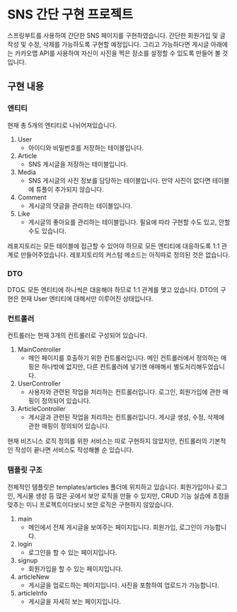 # SNS 간단 구현 프로젝트
스프링부트를 사용하여 간단한 SNS 페이지를 구현하였습니다. 
간단한 회원가입 및 글 작성 및 수정, 삭제를 가능하도록 구현할 예정입니다.
그리고 가능하다면 게시글 아래에는 카카오맵 API를 사용하여 자신이 사진을 찍은 장소를 설정할 수 있도록 만들어 볼 것 입니다. 

## 구현 내용 
### 엔티티
현재 총 5개의 엔티티로 나뉘어져있습니다.
1. User
   - 아이디와 비밀번호를 저장하는 테이블입니다.
2. Article
   - SNS 게시글을 저장하는 테이블입니다.
3. Media
    - SNS 게시글의 사진 정보를 담당하는 테이블입니다. 만약 사진이 없다면 테이블에 튜플이 추가되지 않습니다.
4. Comment
   - 게시글의 댓글을 관리하는 테이블입니다.    
5. Like
   - 게시글의 좋아요를 관리하는 테이블입니다. 필요에 따라 구현할 수도 있고, 안할수도 있습니다. 

레포지토리는 모든 테이블에 접근할 수 있어야 하므로 모든 엔티티에 대응하도록 1:1 관계로 만들어주었습니다.
레포지토리의 커스텀 메소드는 아직따로 정의된 것은 없습니다.

### DTO
DTO도 모든 엔티티에 하나씩은 대응해야 하므로 1:1 관계를 맺고 있습니다.
DTO의 구현은 현재 User 엔티티에 대해서만 이루어진 상태입니다. 

### 컨트롤러
컨트롤러는 현재 3개의 컨트롤러로 구성되어 있습니다.

1. MainController
   - 메인 페이지를 호출하기 위한 컨트롤러입니다. 메인 컨트롤러에서 정의하는 매핑은 하나밖에 없지만, 다른 컨트롤러에 넣기엔 애매해서 별도처리해두었습니다.
2. UserController
   - 사용자와 관련된 작업을 처리하는 컨트롤러입니다. 로그인, 회원가입에 관한 매핑이 정의되어 있습니다.
3. ArticleController
   - 게시글과 관련된 작업을 처리하는 컨트롤러입니다. 게시글 생성, 수정, 삭제에 관한 매핑이 정의되어 있습니다.
   
현재 비즈니스 로직 정의를 위한 서비스는 따로 구현하지 않았지만, 컨트롤러의 기본적인 작성이 끝나면 서비스도 작성해볼 순 있습니다.

### 템플릿 구조
전체적인 템플릿은 templates/articles 폴더에 위치하고 있습니다.
회원가입이나 로그인, 게시물 생성 등 많은 곳에서 보안 로직을 만들 수 있지만, 
CRUD 기능 실습에 초점을 맞추는 미니 프로젝트이다보니 보안 로직은 구현하지 않았습니다.
1. main
   - 메인에서 전체 게시글을 보여주는 페이지입니다. 회원가입, 로그인이 가능합니다.
2. login
   - 로그인을 할 수 있는 페이지입니다. 
3. signup
   - 회원가입을 할 수 있는 페이지입니다. 
4. articleNew
   - 게시글을 업로드하는 페이지입니다. 사진을 포함하여 업로드가 가능합니다. 
5. articleInfo
   - 게시글을 자세히 보는 페이지입니다. 
